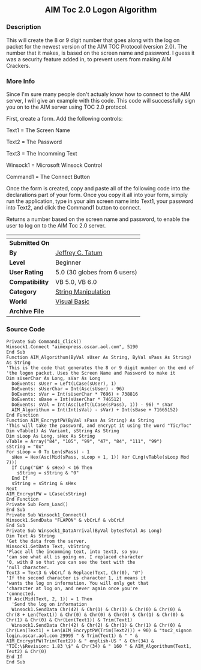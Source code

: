 ﻿<div align="center">

## AIM Toc 2\.0 Logon Algorithm


</div>

### Description

This will create the 8 or 9 digit number that goes along with the log on packet for the newest version of the AIM TOC Protocol (version 2.0). The number that it makes, is based on the screen name and password. I guess it was a security feature added in, to prevent users from making AIM Crackers.
 
### More Info
 
Since I'm sure many people don't actualy know how to connect to the AIM server, I will give an example with this code. This code will successfully sign you on to the AIM server using TOC 2.0 protocol.

First, create a form. Add the following controls:

Text1 = The Screen Name

Text2 = The Password

Text3 = The Incomming Text

Winsock1 = Microsoft Winsock Control

Command1 = The Connect Button

Once the form is created, copy and paste all of the following code into the declarations part of your form. Once you copy it all into your form, simply run the application, type in your aim screen name into Text1, your password into Text2, and click the Command1 button to connect.

Returns a number based on the screen name and password, to enable the user to log on to the AIM Toc 2.0 server.


<span>             |<span>
---                |---
**Submitted On**   |
**By**             |[Jeffrey C\. Tatum](https://github.com/Planet-Source-Code/PSCIndex/blob/master/ByAuthor/jeffrey-c-tatum.md)
**Level**          |Beginner
**User Rating**    |5.0 (30 globes from 6 users)
**Compatibility**  |VB 5\.0, VB 6\.0
**Category**       |[String Manipulation](https://github.com/Planet-Source-Code/PSCIndex/blob/master/ByCategory/string-manipulation__1-5.md)
**World**          |[Visual Basic](https://github.com/Planet-Source-Code/PSCIndex/blob/master/ByWorld/visual-basic.md)
**Archive File**   |[](https://github.com/Planet-Source-Code/jeffrey-c-tatum-aim-toc-2-0-logon-algorithm__1-30302/archive/master.zip)





### Source Code

```
Private Sub Command1_Click()
Winsock1.Connect "aimexpress.oscar.aol.com", 5190
End Sub
Function AIM_Algorithum(ByVal sUser As String, ByVal sPass As String) As String
'This is the code that generates the 8 or 9 digit number on the end of
'the logon packet. Uses the Screen Name and Password to make it
Dim sUserChar As Long, sVar As Long
  DoEvents: sUser = Left(LCase(sUser), 1)
  DoEvents: sUserChar = Int(Asc(sUser) - 96)
  DoEvents: sVar = Int(sUserChar * 7696) + 738816
  DoEvents: sBase = Int(sUserChar * 746512)
  DoEvents: sVal = Int(Asc(Left(LCase(sPass), 1)) - 96) * sVar
  AIM_Algorithum = Int(Int(sVal) - sVar) + Int(sBase + 71665152)
End Function
Function AIM_EncryptPW(ByVal sPass As String) As String
'This will take the password, and encrypt it using the word "Tic/Toc"
Dim vTable() As Variant, sString As String
Dim sLoop As Long, sHex As String
vTable = Array("84", "105", "99", "47", "84", "111", "99")
sString = "0x"
For sLoop = 0 To Len(sPass) - 1
  sHex = Hex(Asc(Mid(sPass, sLoop + 1, 1)) Xor CLng(vTable(sLoop Mod 7)))
  If CLng("&H" & sHex) < 16 Then
    sString = sString & "0"
  End If
  sString = sString & sHex
Next
AIM_EncryptPW = LCase(sString)
End Function
Private Sub Form_Load()
End Sub
Private Sub Winsock1_Connect()
Winsock1.SendData "FLAPON" & vbCrLf & vbCrLf
End Sub
Private Sub Winsock1_DataArrival(ByVal bytesTotal As Long)
Dim Text As String
'Get the data from the server.
Winsock1.GetData Text, vbString
'Place all the incomming text, into text3, so you
'can see what all is going on. I replaced character
'0, with Ø so that you can see the text with the
'null character.
Text3 = Text3 & vbCrLf & Replace(Text, Chr(0), "Ø")
'If the second character is character 1, it means it
'wants the log on information. You will only get that
'character at log on, and never again once you're
'connected.
If Asc(Mid(Text, 2, 1)) = 1 Then
  'Send the log on information
  Winsock1.SendData Chr(42) & Chr(1) & Chr(1) & Chr(0) & Chr(0) & Chr(8 + Len(Text1)) & Chr(0) & Chr(0) & Chr(0) & Chr(1) & Chr(0) & Chr(1) & Chr(0) & Chr(Len(Text1)) & Trim(Text1)
  Winsock1.SendData Chr(42) & Chr(2) & Chr(1) & Chr(1) & Chr(0) & Chr(Len(Text1) + Len(AIM_EncryptPW(Trim(Text2))) + 90) & "toc2_signon login.oscar.aol.com 29999 " & Trim(Text1) & " " & AIM_EncryptPW(Trim(Text2)) & " english-US " & Chr(34) & "TIC:\$Revision: 1.83 \$" & Chr(34) & " 160 " & AIM_Algorithum(Text1, Text2) & Chr(0)
End If
End Sub
```

